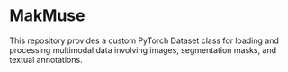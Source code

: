 # MakMuse
This repository provides a custom PyTorch Dataset class for loading and processing multimodal data involving images, segmentation masks, and textual annotations.
